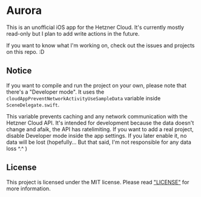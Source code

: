 # Aurora

This is an unofficial iOS app for the Hetzner Cloud. It's currently mostly read-only but I plan to add write actions in the future.

If you want to know what I'm working on, check out the issues and projects on this repo. :D

## Notice

If you want to compile and run the project on your own, please note that there's a "Developer mode". It uses the `cloudAppPreventNetworkActivityUseSampleData` variable inside `SceneDelegate.swift`.

This variable prevents caching and any network communication with the Hetzner Cloud API. It's intended for development because the data doesn't change and afaik, the API has ratelimiting. If you want to add a real project, disable Developer mode inside the app settings. If you later enable it, no data will be lost (hopefully... But that said, I'm not responsible for any data loss ^.^ )


## License

This project is licensed under the MIT license. Please read ["LICENSE"](LICENSE) for more information.
